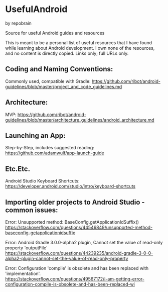 # UsefulAndroid
by repobrain

Source for useful Android guides and resources

This is meant to be a personal list of useful resources that I have found while learning about Android development. I own none of the resources, and no content is directly copied. Links only; full URLs only.

## Coding and Naming Conventions:

Commonly used, compatible with Gradle: https://github.com/ribot/android-guidelines/blob/master/project_and_code_guidelines.md

## Architecture:

MVP: https://github.com/ribot/android-guidelines/blob/master/architecture_guidelines/android_architecture.md

## Launching an App:

Step-by-Step, includes suggested reading: https://github.com/adamwulf/app-launch-guide

## Etc.Etc.

Android Studio Keyboard Shortcuts: https://developer.android.com/studio/intro/keyboard-shortcuts

## Importing older projects to Android Studio - common issues:

Error: Unsupported method: BaseConfig.getApplicationIdSuffix()  
https://stackoverflow.com/questions/44546849/unsupported-method-baseconfig-getapplicationidsuffix
  
Error: Android Gradle 3.0.0-alpha2 plugin, Cannot set the value of read-only property 'outputFile'  
https://stackoverflow.com/questions/44239235/android-gradle-3-0-0-alpha2-plugin-cannot-set-the-value-of-read-only-property
  
Error: Configuration 'compile' is obsolete and has been replaced with 'implementation'.  
https://stackoverflow.com/questions/49567172/i-am-getting-error-configuration-compile-is-obsolete-and-has-been-replaced-wi
  
  




